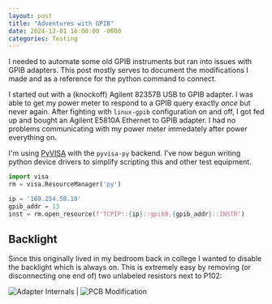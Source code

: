 ```yaml
---
layout: post
title: "Adventures with GPIB"
date: 2024-12-01 16:00:00 -0600
categories: Testing
---
```


I needed to automate some old GPIB instruments but ran into issues with GPIB adapters. This post mostly serves to document the modifications I made and as a reference for the python command to connect.

<!--more-->

I started out with a (knockoff) Agilent 82357B USB to GPIB adapter. I was able to get my power meter to respond to a GPIB query exactly *once* but never again. After fighting with `linux-gpib` configuration on and off, I got fed up and bought an Agilent E5810A Ethernet to GPIB adapter. I had no problems communicating with my power meter immedately after power everything on.

I'm using [PyVISA](https://pyvisa.readthedocs.io/en/master/) with the `pyvisa-py` backend. I've now begun writing python device drivers to simplify scripting this and other test equipment.

```python
import visa
rm = visa.ResourceManager('py')

ip = '169.254.58.10'
gpib_addr = 13
inst = rm.open_resource(f'TCPIP::{ip}::gpib0,{gpib_addr}::INSTR')
```

## Backlight

Since this originally lived in my bedroom back in college I wanted to disable the backlight which is always on.
This is extremely easy by removing (or disconnecting one end of) two unlabeled resistors next to P102:

![Adapter Internals][e5810a_internals] | ![PCB Modification][e5810a_pcb]

[e5810a_internals]:{{site.baseurl}}/assets/gpib-adapter/e5810a_internals.jpg
[e5810a_pcb]:{{site.baseurl}}/assets/gpib-adapter/e5810a_pcb.jpg